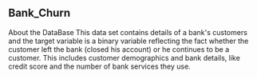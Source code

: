 ## Bank_Churn
About the DataBase
This data set contains details of a bank's customers and the target variable is a binary variable reflecting the fact whether the customer left the bank (closed his account) or he continues to be a customer. This includes customer demographics and bank details, like credit score and the number of bank services they use. 
